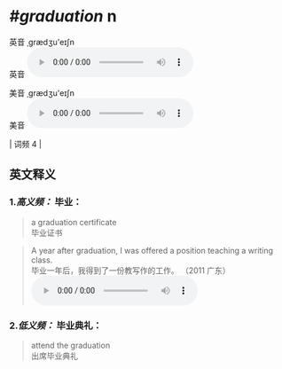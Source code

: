 # ***\#graduation*** n
英音 ˌɡrædʒu'eɪʃn  
英音
<audio src="./media/graduation-B.aac" controls="controls"></audio>

美音 ˌɡrædʒu'eɪʃn  
美音
<audio src="./media/graduation.aac" controls="controls"></audio>



| 词频 4 |  

英文释义
---
### 1.*高义频：* **毕业：**  

 > a graduation certificate  
 > 毕业证书    

 > A year after graduation, I was offered a position teaching a writing class.  
 > 毕业一年后，我得到了一份教写作的工作。  （2011 广东）  
<audio src="./media/graduation-1.aac" controls="controls"></audio>

### 2.*低义频：* **毕业典礼：**  

 > attend the graduation   
 > 出席毕业典礼    


